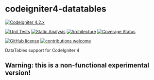# codeigniter4-datatables
[![CodeIgniter 4.2.x](https://img.shields.io/badge/CodeIgniter-4.2.x-orange.svg)](https://codeigniter.com/)

[![Unit Tests](https://github.com/atsanna/codeigniter4-datatables/workflows/PHPUnit/badge.svg)](https://github.com/atsanna/codeigniter4-datatables/actions/workflows/test.yml)
[![Static Analysis](https://github.com/atsanna/codeigniter4-datatables/workflows/PHPStan/badge.svg)](https://github.com/atsanna/codeigniter4-datatables/actions/workflows/analyze.yml)
[![Architecture](https://github.com/atsanna/codeigniter4-datatables/workflows/Deptrac/badge.svg)](https://github.com/atsanna/codeigniter4-datatables/actions/workflows/inspect.yml)
[![Coverage Status](https://coveralls.io/repos/github/atsanna/codeigniter4-datatables/badge.svg?branch=develop)](https://coveralls.io/github/atsanna/codeigniter4-datatables?branch=main)


[![GitHub license](https://img.shields.io/github/license/atsanna/codeigniter4-datatables)](https://github.com/atsanna/codeigniter4-datatables/blob/main/LICENSE)
[![contributions welcome](https://img.shields.io/badge/contributions-welcome-brightgreen.svg?style=flat)](https://github.com/atsanna/codeigniter4-datatables/pulls)

DataTables support for CodeIgniter 4

## Warning: this is a non-functional experimental version!

